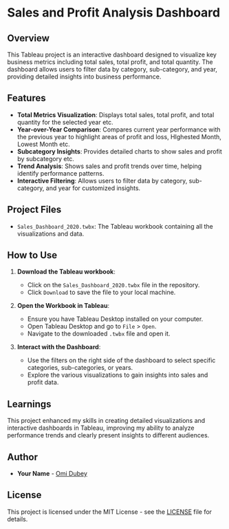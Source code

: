 # Sales and Profit Analysis Dashboard

## Overview

This Tableau project is an interactive dashboard designed to visualize key business metrics including total sales, total profit, and total quantity. The dashboard allows users to filter data by category, sub-category, and year, providing detailed insights into business performance.

## Features

- **Total Metrics Visualization**: Displays total sales, total profit, and total quantity for the selected year etc.
- **Year-over-Year Comparison**: Compares current year performance with the previous year to highlight areas of profit and loss, HIghested Month, Lowest Month etc.
- **Subcategory Insights**: Provides detailed charts to show sales and profit by subcategory etc.
- **Trend Analysis**: Shows sales and profit trends over time, helping identify performance patterns.
- **Interactive Filtering**: Allows users to filter data by category, sub-category, and year for customized insights.

## Project Files

- `Sales_Dashboard_2020.twbx`: The Tableau workbook containing all the visualizations and data.

## How to Use

1. **Download the Tableau workbook**:
   - Click on the `Sales_Dashboard_2020.twbx` file in the repository.
   - Click `Download` to save the file to your local machine.

2. **Open the Workbook in Tableau**:
   - Ensure you have Tableau Desktop installed on your computer.
   - Open Tableau Desktop and go to `File` > `Open`.
   - Navigate to the downloaded `.twbx` file and open it.

3. **Interact with the Dashboard**:
   - Use the filters on the right side of the dashboard to select specific categories, sub-categories, or years.
   - Explore the various visualizations to gain insights into sales and profit data.

## Learnings

This project enhanced my skills in creating detailed visualizations and interactive dashboards in Tableau, improving my ability to analyze performance trends and clearly present insights to different audiences.

## Author

- **Your Name** - [Omi Dubey](https://github.com/DubeyOmi)

## License

This project is licensed under the MIT License - see the [LICENSE](LICENSE) file for details.

